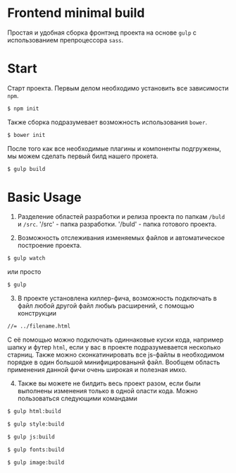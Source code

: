 # Frontend minimal build
Простая и удобная сборка фронтэнд проекта на основе `gulp` с использованием препроцессора `sass`.
# Start
Старт проекта. Первым делом необходимо установить все зависимости `npm`.
```sh
$ npm init
```
Также сборка подразумевает возможность использования `bower`.
```sh
$ bower init
```
После того как все необходимые плагины и компоненты подгружены, мы можем сделать первый билд нашего прокета.
```sh
$ gulp build
```

# Basic Usage
1. Разделение областей разработки и релиза проекта по папкам `/buld` и `/src`.
'/src' - папка разработки.
'/buld' - папка готового проекта.

2. Возможность отслеживания изменяемых файлов и автоматическое построение проекта.
```sh
$ gulp watch
```
или просто
```sh
$ gulp
```

3. В проекте установлена киллер-фича, возможность подключать в файл любой другой файл любыъ расширений, с помощью конструкции
```html
//= ../filename.html
```
С её помощью можно подключать одиннаковые куски кода, например шапку и футер `html`, если у вас в проекте подразумевается несколько старниц.
Также можно cконкатинировать все js-файлы в необходимом порядке в один большой минифицированынй файл.
Вообщем область применения данной фичи очень широкая и полезная имхо.

4. Также вы можете не билдить весь проект разом, если были выполнены изменения только в одной оласти кода.
Можно пользоваться следующими командами
```sh
$ gulp html:build
```
```sh
$ gulp style:build
```
```sh
$ gulp js:build
```
```sh
$ gulp fonts:build
```
```sh
$ gulp image:build
```


